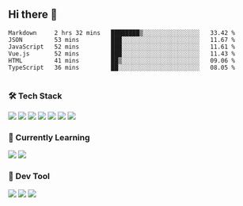 ## Hi there 👋

<table>
<!--START_SECTION:waka-->

```text
Markdown     2 hrs 32 mins   ████████▒░░░░░░░░░░░░░░░░   33.42 %
JSON         53 mins         ███░░░░░░░░░░░░░░░░░░░░░░   11.67 %
JavaScript   52 mins         ███░░░░░░░░░░░░░░░░░░░░░░   11.61 %
Vue.js       52 mins         ███░░░░░░░░░░░░░░░░░░░░░░   11.43 %
HTML         41 mins         ██▒░░░░░░░░░░░░░░░░░░░░░░   09.06 %
TypeScript   36 mins         ██░░░░░░░░░░░░░░░░░░░░░░░   08.05 %
```

<!--END_SECTION:waka-->
</table>

### 🛠 Tech Stack

![](https://img.shields.io/badge/HTML5-black?style=flat&logo=html5)
![](https://img.shields.io/badge/CSS3-black?style=flat&logo=css3)
![](https://img.shields.io/badge/Javascript-black?style=flat&logo=javascript)
![](https://img.shields.io/badge/Vue-black?style=flat&logo=vuedotjs)
![](https://img.shields.io/badge/node.js-black?style=flat&logo=nodedotjs)
![](https://img.shields.io/badge/MangoDB-black?style=flat&logo=mongodb)
![](https://img.shields.io/badge/MySQL-black?style=flat&logo=mysql)

### 📖 Currently Learning

![](https://img.shields.io/badge/TypeScript-black?style=flat&logo=typescript)
![](https://img.shields.io/badge/React-black?style=flat&logo=react)

### 📏 Dev Tool

<!-- <img src="https://media.giphy.com/media/SWoSkN6DxTszqIKEqv/giphy.gif" align="right" height="275" /> -->
![](https://img.shields.io/badge/Editor-VSCode-blue?style=flat-square&logo=visual-studio-code&logoColor=blue)
![](https://img.shields.io/badge/IDE-WebStorm-orange?style=flat-square&logo=webstorm&logoColor=white)
![](https://img.shields.io/badge/API-Postman-blue?style=flat-square&logo=postman&logoColor=orange)
